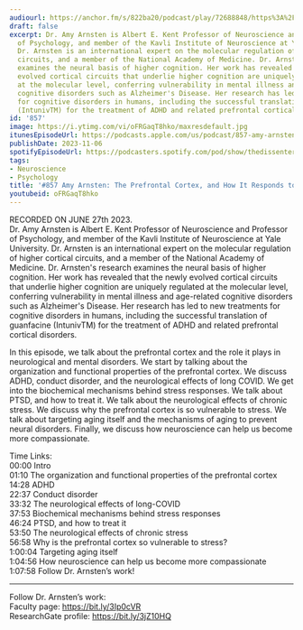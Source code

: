 ```yaml
---
audiourl: https://anchor.fm/s/822ba20/podcast/play/72688848/https%3A%2F%2Fd3ctxlq1ktw2nl.cloudfront.net%2Fstaging%2F2023-5-27%2F76fe4e56-5da4-1586-d8b3-fd18cccd3632.m4a
draft: false
excerpt: Dr. Amy Arnsten is Albert E. Kent Professor of Neuroscience and Professor
  of Psychology, and member of the Kavli Institute of Neuroscience at Yale University.
  Dr. Arnsten is an international expert on the molecular regulation of higher cortical
  circuits, and a member of the National Academy of Medicine. Dr. Arnsten's research
  examines the neural basis of higher cognition. Her work has revealed that the newly
  evolved cortical circuits that underlie higher cognition are uniquely regulated
  at the molecular level, conferring vulnerability in mental illness and age-related
  cognitive disorders such as Alzheimer's Disease. Her research has led to new treatments
  for cognitive disorders in humans, including the successful translation of guanfacine
  (IntunivTM) for the treatment of ADHD and related prefrontal cortical disorders.
id: '857'
image: https://i.ytimg.com/vi/oFRGaqT8hko/maxresdefault.jpg
itunesEpisodeUrl: https://podcasts.apple.com/us/podcast/857-amy-arnsten-the-prefrontal-cortex-and-how-it/id1451347236?i=1000633888224&uo=4
publishDate: 2023-11-06
spotifyEpisodeUrl: https://podcasters.spotify.com/pod/show/thedissenter/episodes/857-Amy-Arnsten-The-Prefrontal-Cortex--and-How-It-Responds-to-Stress-e268pog
tags:
- Neuroscience
- Psychology
title: '#857 Amy Arnsten: The Prefrontal Cortex, and How It Responds to Stress'
youtubeid: oFRGaqT8hko
---
```

<div class="timelinks">

RECORDED ON JUNE 27th 2023.  
Dr. Amy Arnsten is Albert E. Kent Professor of Neuroscience and Professor of Psychology, and member of the Kavli Institute of Neuroscience at Yale University. Dr. Arnsten is an international expert on the molecular regulation of higher cortical circuits, and a member of the National Academy of Medicine. Dr. Arnsten's research examines the neural basis of higher cognition. Her work has revealed that the newly evolved cortical circuits that underlie higher cognition are uniquely regulated at the molecular level, conferring vulnerability in mental illness and age-related cognitive disorders such as Alzheimer's Disease. Her research has led to new treatments for cognitive disorders in humans, including the successful translation of guanfacine (IntunivTM) for the treatment of ADHD and related prefrontal cortical disorders.

In this episode, we talk about the prefrontal cortex and the role it plays in neurological and mental disorders. We start by talking about the organization and functional properties of the prefrontal cortex. We discuss ADHD, conduct disorder, and the neurological effects of long COVID. We get into the biochemical mechanisms behind stress responses. We talk about PTSD, and how to treat it. We talk about the neurological effects of chronic stress. We discuss why the prefrontal cortex is so vulnerable to stress. We talk about targeting aging itself and the mechanisms of aging to prevent neural disorders. Finally, we discuss how neuroscience can help us become more compassionate.

Time Links:  
<time>00:00</time> Intro  
<time>01:10</time> The organization and functional properties of the prefrontal cortex  
<time>14:28</time> ADHD  
<time>22:37</time> Conduct disorder  
<time>33:32</time> The neurological effects of long-COVID  
<time>37:53</time> Biochemical mechanisms behind stress responses  
<time>46:24</time> PTSD, and how to treat it  
<time>53:50</time> The neurological effects of chronic stress  
<time>56:58</time> Why is the prefrontal cortex so vulnerable to stress?  
<time>1:00:04</time> Targeting aging itself  
<time>1:04:56</time> How neuroscience can help us become more compassionate  
<time>1:07:58</time> Follow Dr. Arnsten’s work!

---

Follow Dr. Arnsten’s work:  
Faculty page: https://bit.ly/3Ip0cVR  
ResearchGate profile: https://bit.ly/3jZ10HQ
</div>

